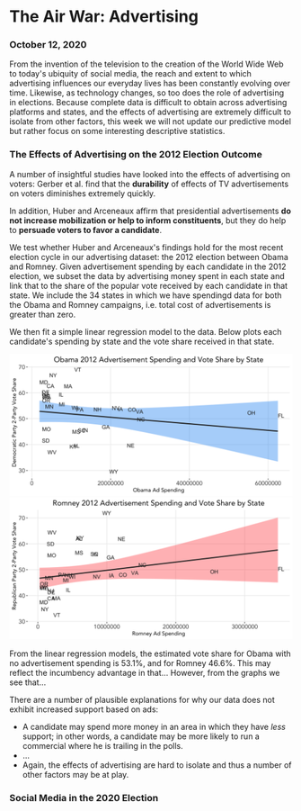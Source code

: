 # The Air War: Advertising
### October 12, 2020

From the invention of the television to the creation of the World Wide Web to today's ubiquity of social media, the reach and extent to which advertising influences our everyday lives has been constantly evolving over time. Likewise, as technology changes, so too does the role of advertising in elections. Because complete data is difficult to obtain across advertising platforms and states, and the effects of advertising are extremely difficult to isolate from other factors, this week we will not update our predictive model but rather focus on some interesting descriptive statistics.

### The Effects of Advertising on the 2012 Election Outcome

A number of insightful studies have looked into the effects of advertising on voters: Gerber et al. find that the **durability** of effects of TV advertisements on voters diminishes extremely quickly.

In addition, Huber and Arceneaux affirm that presidential advertisements **do not increase mobilization or help to inform constituents**, but they do help to **persuade voters to favor a candidate**.

We test whether Huber and Arceneaux's findings hold for the most recent election cycle in our advertising dataset: the 2012 election between Obama and Romney. Given advertisement spending by each candidate in the 2012 election, we subset the data by advertising money spent in each state and link that to the share of the popular vote received by each candidate in that state. We include the 34 states in which we have spendingd data for both the Obama and Romney campaigns, i.e. total cost of advertisements is greater than zero.

We then fit a simple linear regression model to the data. Below plots each candidate's spending by state and the vote share received in that state.

![Obama Spending](../figures/obama_2012_ad_spending.png) ![Romney Spending](../figures/romney_2012_ad_spending.png)

From the linear regression models, the estimated vote share for Obama with no advertisement spending is 53.1%, and for Romney 46.6%. This may reflect the incumbency advantage in that...
However, from the graphs we see that...

There are a number of plausible explanations for why our data does not exhibit increased support based on ads:
* A candidate may spend more money in an area in which they have *less* support; in other words, a candidate may be more likely to run a commercial where he is trailing in the polls.
* ...
* Again, the effects of advertising are hard to isolate and thus a number of other factors may be at play.


### Social Media in the 2020 Election


